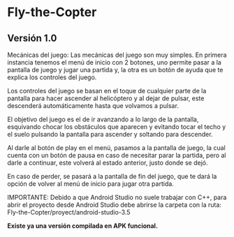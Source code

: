 # Fly-the-Copter

## Versión 1.0

Mecánicas del juego:
Las mecánicas del juego son muy simples. En primera instancia tenemos el menú de inicio con 2 botones, uno permite pasar a la pantalla de juego y jugar una partida y, la otra es un botón de ayuda que te explica los controles del juego.

Los controles del juego se basan en el toque de cualquier parte de la pantalla para hacer ascender al helicóptero y al dejar de pulsar, este descenderá automáticamente hasta que volvamos a pulsar.

El objetivo del juego es el de ir avanzando a lo largo de la pantalla, esquivando chocar los obstáculos que aparecen y evitando tocar el techo y el suelo pulsando la pantalla para ascender y soltando para descender.

Al darle al botón de play en el menú, pasamos a la pantalla de juego, la cual cuenta con un botón de pausa en caso de necesitar parar la partida, pero al darle a continuar, este volverá al estado anterior, justo donde se dejó.

En caso de perder, se pasará a la pantalla de fin del juego, que te dará la opción de volver al menú de inicio para jugar otra partida.


IMPORTANTE: Debido a que Android Studio no suele trabajar con C++, para abrir el proyecto desde Android Studio debe abrirse la carpeta con la ruta:
Fly-the-Copter/proyect/android-studio-3.5

**Existe ya una versión compilada en APK funcional.**
